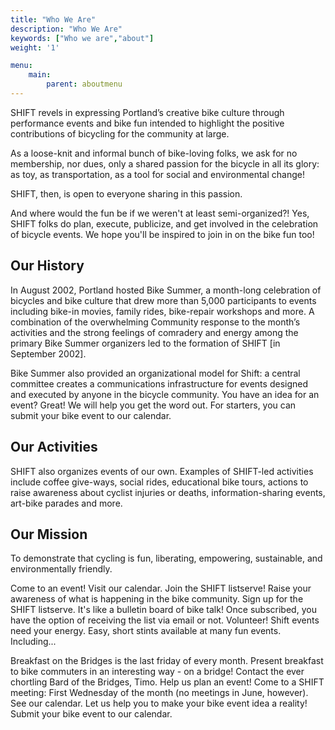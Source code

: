 ```yaml
---
title: "Who We Are"
description: "Who We Are"
keywords: ["Who we are","about"]
weight: '1'

menu:
    main:
        parent: aboutmenu
---
```


SHIFT revels in expressing Portland’s creative bike culture through performance events and bike fun intended to highlight the positive contributions of bicycling for the community at large.

As a loose-knit and informal bunch of bike-loving folks, we ask for no membership, nor dues, only a shared passion for the bicycle in all its glory: as toy, as transportation, as a tool for social and environmental change!

SHIFT, then, is open to everyone sharing in this passion.

And where would the fun be if we weren't at least semi-organized?! Yes, SHIFT folks do plan, execute, publicize, and get involved in the celebration of bicycle events. We hope you'll be inspired to join in on the bike fun too!

## Our History
In August 2002, Portland hosted Bike Summer, a month-long celebration of bicycles and bike culture that drew more than 5,000 participants to events including bike-in movies, family rides, bike-repair workshops and more. A combination of the overwhelming Community response to the month’s activities and the strong feelings of comradery and energy among the primary Bike Summer organizers led to the formation of SHIFT [in September 2002].

Bike Summer also provided an organizational model for Shift: a central committee creates a communications infrastructure for events designed and executed by anyone in the bicycle community. You have an idea for an event? Great! We will help you get the word out. For starters, you can submit your bike event to our calendar.

## Our Activities
SHIFT also organizes events of our own. Examples of SHIFT-led activities include coffee give-ways, social rides, educational bike tours, actions to raise awareness about cyclist injuries or deaths, information-sharing events, art-bike parades and more.

## Our Mission
To demonstrate that cycling is fun, liberating, empowering, sustainable, and environmentally friendly.

Come to an event! Visit our calendar.
Join the SHIFT listserve!
Raise your awareness of what is happening in the bike community. Sign up for the SHIFT listserve. It's like a bulletin board of bike talk! Once subscribed, you have the option of receiving the list via email or not.
Volunteer!
Shift events need your energy. Easy, short stints available at many fun events. Including...

Breakfast on the Bridges is the last friday of every month.
Present breakfast to bike commuters in an interesting way -
on a bridge! Contact the ever chortling Bard of the Bridges, Timo.
Help us plan an event!
Come to a SHIFT meeting: First Wednesday of the month (no meetings in June, however). See our calendar.
Let us help you to make your bike event idea a reality!
Submit your bike event to our calendar.